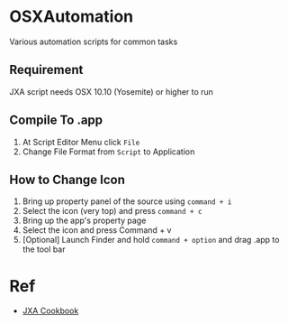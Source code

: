 # OSXAutomation
Various automation scripts for common tasks

## Requirement
JXA script needs OSX 10.10 (Yosemite) or higher to run

## Compile To .app
1. At Script Editor Menu click `File`
2. Change File Format from `Script` to Application

## How to Change Icon
1. Bring up property panel of the source using `command + i`
2. Select the icon (very top) and press `command + c`
3. Bring up the app's property page
4. Select the icon and press Command + v
5. [Optional] Launch Finder and hold `command + option` and drag .app to the tool bar

# Ref
- [JXA Cookbook](https://github.com/JXA-Cookbook/JXA-Cookbook/wiki)
